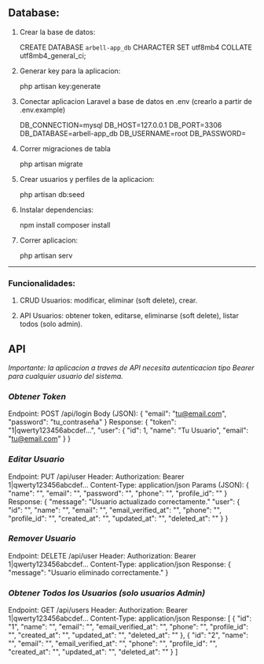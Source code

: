 ## Database:

1) Crear la base de datos:

    CREATE DATABASE `arbell-app_db` CHARACTER SET utf8mb4 COLLATE utf8mb4_general_ci;

2) Generar key para la aplicacion:

    php artisan key:generate

3) Conectar aplicacion Laravel a base de datos en .env (crearlo a partir de .env.example)

    DB_CONNECTION=mysql
    DB_HOST=127.0.0.1
    DB_PORT=3306
    DB_DATABASE=arbell-app_db
    DB_USERNAME=root
    DB_PASSWORD=

4) Correr migraciones de tabla

    php artisan migrate

5) Crear usuarios y perfiles de la aplicacion:

    php artisan db:seed

6) Instalar dependencias:

    npm install
    composer install

7) Correr aplicacion:

    php artisan serv

-----------------------------------------------------------------

### Funcionalidades:

1) CRUD Usuarios: modificar, eliminar (soft delete), crear.

2) API Usuarios: obtener token, editarse, eliminarse (soft delete), listar todos (solo admin).

## API
_Importante: la aplicacion a traves de API necesita autenticacion tipo Bearer para cualquier usuario del sistema._

### _Obtener Token_
Endpoint: POST /api/login
Body (JSON):
{
  "email": "tu@email.com",
  "password": "tu_contraseña"
}
Response:
{
  "token": "1|qwerty123456abcdef...",
  "user": {
    "id": 1,
    "name": "Tu Usuario",
    "email": "tu@email.com"
  }
}

### _Editar Usuario_
Endpoint: PUT /api/user
Header: Authorization: Bearer 1|qwerty123456abcdef...
        Content-Type: application/json
Params (JSON):
{
    "name": "",
    "email": "",
    "password": "",
    "phone": "",
    "profile_id": ""
}
Response:
{
    "message": "Usuario actualizado correctamente."
    "user": {
        "id": "",
        "name": "",
        "email": "",
        "email_verified_at": "",
        "phone": "",
        "profile_id": "",
        "created_at": "",
        "updated_at": "",
        "deleted_at": ""
    }
}

### _Remover Usuario_
Endpoint: DELETE /api/user
Header: Authorization: Bearer 1|qwerty123456abcdef...
        Content-Type: application/json
Response:
{
    "message": "Usuario eliminado correctamente."
}

### _Obtener Todos los Usuarios (solo usuarios Admin)_
Endpoint: GET /api/users
Header: Authorization: Bearer 1|qwerty123456abcdef...
        Content-Type: application/json
Response:
[
    {
    "id": "1",
        "name": "",
        "email": "",
        "email_verified_at": "",
        "phone": "",
        "profile_id": "",
        "created_at": "",
        "updated_at": "",
        "deleted_at": "" 
    },
    {
    "id": "2",
        "name": "",
        "email": "",
        "email_verified_at": "",
        "phone": "",
        "profile_id": "",
        "created_at": "",
        "updated_at": "",
        "deleted_at": "" 
    }
]